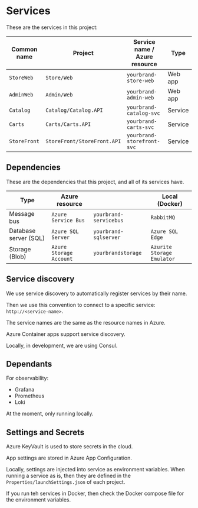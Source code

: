 # Services

These are the services in this project:

| Common name    | Project                        | Service name / Azure resource   | Type    |
|--------        |--------                        |----                             |---      |         
| ``StoreWeb``   | ``Store/Web``                  | ``yourbrand-store-web``         | Web app |
| ``AdminWeb``   | ``Admin/Web``                  | ``yourbrand-admin-web``         | Web app |
| ``Catalog``    | ``Catalog/Catalog.API``        | ``yourbrand-catalog-svc``       | Service |
| ``Carts``      | ``Carts/Carts.API``            | ``yourbrand-carts-svc``         | Service |
| ``StoreFront`` | ``StoreFront/StoreFront.API``  | ``yourbrand-storefront-svc``    | Service |

## Dependencies

These are the dependencies that this project, and all of its services have.

|  Type                    | Azure resource              |                            | Local (Docker)              | 
|--------                  |--------                     |--                          |--------                       |  
| Message bus              | ``Azure Service Bus``       | ``yourbrand-servicebus``   | ``RabbitMQ``                  |
| Database server (SQL)    | ``Azure SQL Server``        | ``yourbrand-sqlserver``    | ``Azure SQL Edge``            |
| Storage (Blob)           | ``Azure Storage Account``   | ``yourbrandstorage``       | ``Azurite Storage Emulator``  |

## Service discovery

We use service discovery to automatically register services by their name.

Then we use this convention to connect to a specific service: ``http://<service-name>``.

The service names are the same as the resource names in Azure.

Azure Container apps support service discovery. 

Locally, in development, we are using Consul.

## Dependants

For observability:

* Grafana
* Prometheus
* Loki

At the moment, only running locally.

## Settings and Secrets

Azure KeyVault is used to store secrets in the cloud.

App settings are stored in Azure App Configuration.

Locally, settings are injected into service as environment variables. When running a service as is, then they are defined in the ``Properties/launchSettings.json`` of each project.

If you run teh services in Docker, then check the Docker compose file for the environment variables.
